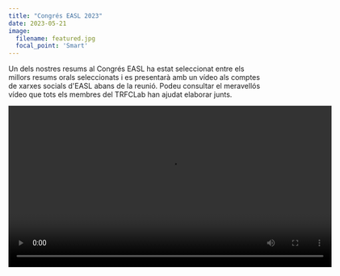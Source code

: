 ```yaml
---
title: "Congrés EASL 2023"
date: 2023-05-21
image:
  filename: featured.jpg
  focal_point: 'Smart'
---
```


Un dels nostres resums al Congrés EASL ha estat seleccionat entre els millors resums orals seleccionats i es presentarà amb un vídeo als comptes de xarxes socials d'EASL abans de la reunió. Podeu consultar el meravellós vídeo que tots els membres del TRFCLab han ajudat elaborar junts.

<video controls width="640">

  <source src="https://s3.us-east-1.amazonaws.com/trfclab.org-assets/EASL2023_finalversion.mp4" type="video/mp4" />

  Download the
  <a href="https://s3.us-east-1.amazonaws.com/trfclab.org-assets/EASL2023_finalversion.mp4">MP4</a>
  video.
</video>

